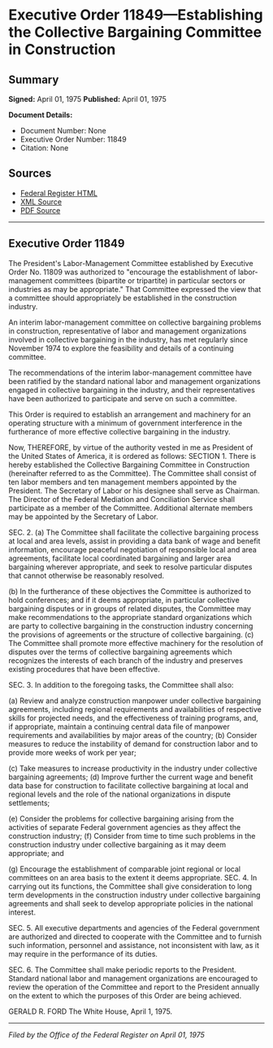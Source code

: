 # Executive Order 11849—Establishing the Collective Bargaining Committee in Construction

## Summary

**Signed:** April 01, 1975
**Published:** April 01, 1975

**Document Details:**
- Document Number: None
- Executive Order Number: 11849
- Citation: None

## Sources
- [Federal Register HTML](https://www.presidency.ucsb.edu/documents/executive-order-11849-establishing-the-collective-bargaining-committee-construction)
- [XML Source](None)
- [PDF Source](None)

---

## Executive Order 11849

The President's Labor-Management Committee established by Executive Order No. 11809 was authorized to "encourage the establishment of labor-management committees (bipartite or tripartite) in particular sectors or industries as may be appropriate." That Committee expressed the view that a committee should appropriately be established in the construction industry.

An interim labor-management committee on collective bargaining problems in construction, representative of labor and management organizations involved in collective bargaining in the industry, has met regularly since November 1974 to explore the feasibility and details of a continuing committee.

The recommendations of the interim labor-management committee have been ratified by the standard national labor and management organizations engaged in collective bargaining in the industry, and their representatives have been authorized to participate and serve on such a committee.

This Order is required to establish an arrangement and machinery for an operating structure with a minimum of government interference in the furtherance of more effective collective bargaining in the industry.

Now, THEREFORE, by virtue of the authority vested in me as President of the United States of America, it is ordered as follows:
SECTION 1. There is hereby established the Collective Bargaining Committee in Construction (hereinafter referred to as the Committee). The Committee shall consist of ten labor members and ten management members appointed by the President. The Secretary of Labor or his designee shall serve as Chairman. The Director of the Federal Mediation and Conciliation Service shall participate as a member of the Committee. Additional alternate members may be appointed by the Secretary of Labor.

SEC. 2. (a) The Committee shall facilitate the collective bargaining process at local and area levels, assist in providing a data bank of wage and benefit information, encourage peaceful negotiation of responsible local and area agreements, facilitate local coordinated bargaining and larger area bargaining wherever appropriate, and seek to resolve particular disputes that cannot otherwise be reasonably resolved.

(b) In the furtherance of these objectives the Committee is authorized to hold conferences; and if it deems appropriate, in particular collective bargaining disputes or in groups of related disputes, the Committee may make recommendations to the appropriate standard organizations which are party to collective bargaining in the construction industry concerning the provisions of agreements or the structure of collective bargaining.
(c) The Committee shall promote more effective machinery for the resolution of disputes over the terms of collective bargaining agreements which recognizes the interests of each branch of the industry and preserves existing procedures that have been effective.

SEC. 3. In addition to the foregoing tasks, the Committee shall also:

(a) Review and analyze construction manpower under collective bargaining agreements, including regional requirements and availabilities of respective skills for projected needs, and the effectiveness of training programs, and, if appropriate, maintain a continuing central data file of manpower requirements and availabilities by major areas of the country;
(b) Consider measures to reduce the instability of demand for construction labor and to provide more weeks of work per year;

(c) Take measures to increase productivity in the industry under collective bargaining agreements;
(d) Improve further the current wage and benefit data base for construction to facilitate collective bargaining at local and regional levels and the role of the national organizations in dispute settlements;

(e) Consider the problems for collective bargaining arising from the activities of separate Federal government agencies as they affect the construction industry;
(f) Consider from time to time such problems in the construction industry under collective bargaining as it may deem appropriate; and

(g) Encourage the establishment of comparable joint regional or local committees on an area basis to the extent it deems appropriate.
SEC. 4. In carrying out its functions, the Committee shall give consideration to long term developments in the construction industry under collective bargaining agreements and shall seek to develop appropriate policies in the national interest.

SEC. 5. All executive departments and agencies of the Federal government are authorized and directed to cooperate with the Committee and to furnish such information, personnel and assistance, not inconsistent with law, as it may require in the performance of its duties.

SEC. 6. The Committee shall make periodic reports to the President. Standard national labor and management organizations are encouraged to review the operation of the Committee and report to the President annually on the extent to which the purposes of this Order are being achieved.

GERALD R. FORD
The White House,
April 1, 1975.

---

*Filed by the Office of the Federal Register on April 01, 1975*
